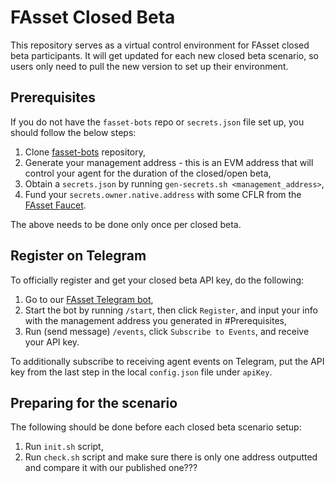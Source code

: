 # FAsset Closed Beta

This repository serves as a virtual control environment for FAsset closed beta participants.
It will get updated for each new closed beta scenario, so users only need to pull the new version to set up their environment.

## Prerequisites

If you do not have the `fasset-bots` repo or `secrets.json` file set up, you should follow the below steps:
1. Clone [fasset-bots](https://github.com/flare-labs-ltd/fasset-bots.git) repository,
1. Generate your management address - this is an EVM address that will control your agent for the duration of the closed/open beta,
1. Obtain a `secrets.json` by running `gen-secrets.sh <management_address>`,
1. Fund your `secrets.owner.native.address` with some CFLR from the [FAsset Faucet](https://faucet.flare.network/).

The above needs to be done only once per closed beta.

## Register on Telegram

To officially register and get your closed beta API key, do the following:
1. Go to our [FAsset Telegram bot](https://t.me/FlareFAssetsBot),
1. Start the bot by running `/start`, then click `Register`, and input your info with the management address you generated in #Prerequisites,
1. Run (send message) `/events`, click `Subscribe to Events`, and receive your API key.

To additionally subscribe to receiving agent events on Telegram, put the API key from the last step in the local `config.json` file under `apiKey`.

## Preparing for the scenario

The following should be done before each closed beta scenario setup:
1. Run `init.sh` script,
1. Run `check.sh` script and make sure there is only one address outputted and compare it with our published one???
